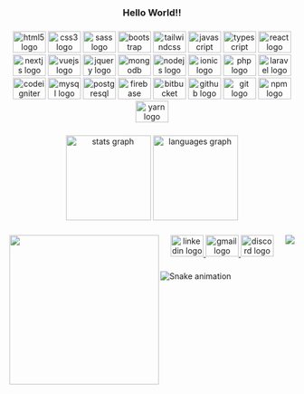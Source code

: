 <h3 align="center">Hello World!!</h3>

###

<div align="center">
  <img src="https://cdn.jsdelivr.net/gh/devicons/devicon/icons/html5/html5-original.svg" height="38" width="58" alt="html5 logo"  />
  <img src="https://cdn.jsdelivr.net/gh/devicons/devicon/icons/css3/css3-original.svg" height="38" width="58" alt="css3 logo"  />
  <img src="https://cdn.jsdelivr.net/gh/devicons/devicon/icons/sass/sass-original.svg" height="38" width="58" alt="sass logo"  />
  <img src="https://cdn.jsdelivr.net/gh/devicons/devicon/icons/bootstrap/bootstrap-original.svg" height="38" width="58" alt="bootstrap logo"  />
  <img src="https://cdn.jsdelivr.net/gh/devicons/devicon/icons/tailwindcss/tailwindcss-plain.svg" height="38" width="58" alt="tailwindcss logo"  />
  <img src="https://cdn.jsdelivr.net/gh/devicons/devicon/icons/javascript/javascript-plain.svg" height="38" width="58" alt="javascript logo"  />
  <img src="https://cdn.jsdelivr.net/gh/devicons/devicon/icons/typescript/typescript-plain.svg" height="38" width="58" alt="typescript logo"  />
  <img src="https://cdn.jsdelivr.net/gh/devicons/devicon/icons/react/react-original.svg" height="38" width="58" alt="react logo"  />
  <img src="https://cdn.jsdelivr.net/gh/devicons/devicon/icons/nextjs/nextjs-original.svg" height="38" width="58" alt="nextjs logo"  />
  <img src="https://cdn.jsdelivr.net/gh/devicons/devicon/icons/vuejs/vuejs-original.svg" height="38" width="58" alt="vuejs logo"  />
  <img src="https://cdn.jsdelivr.net/gh/devicons/devicon/icons/jquery/jquery-original.svg" height="38" width="58" alt="jquery logo"  />
  <img src="https://cdn.jsdelivr.net/gh/devicons/devicon/icons/mongodb/mongodb-original.svg" height="38" width="58" alt="mongodb logo"  />
  <img src="https://cdn.jsdelivr.net/gh/devicons/devicon/icons/nodejs/nodejs-original.svg" height="38" width="58" alt="nodejs logo"  />
  <img src="https://cdn.jsdelivr.net/gh/devicons/devicon/icons/ionic/ionic-original.svg" height="38" width="58" alt="ionic logo"  />
  <img src="https://cdn.jsdelivr.net/gh/devicons/devicon/icons/php/php-original.svg" height="38" width="58" alt="php logo"  />
  <img src="https://cdn.jsdelivr.net/gh/devicons/devicon/icons/laravel/laravel-plain.svg" height="38" width="58" alt="laravel logo"  />
  <img src="https://cdn.jsdelivr.net/gh/devicons/devicon/icons/codeigniter/codeigniter-plain.svg" height="38" width="58" alt="codeigniter logo"  />
  <img src="https://cdn.jsdelivr.net/gh/devicons/devicon/icons/mysql/mysql-original.svg" height="38" width="58" alt="mysql logo"  />
  <img src="https://cdn.jsdelivr.net/gh/devicons/devicon/icons/postgresql/postgresql-original.svg" height="38" width="58" alt="postgresql logo"  />
  <img src="https://cdn.jsdelivr.net/gh/devicons/devicon/icons/firebase/firebase-plain.svg" height="38" width="58" alt="firebase logo"  />
  <img src="https://cdn.jsdelivr.net/gh/devicons/devicon/icons/bitbucket/bitbucket-original.svg" height="38" width="58" alt="bitbucket logo"  />
  <img src="https://cdn.jsdelivr.net/gh/devicons/devicon/icons/github/github-original.svg" height="38" width="58" alt="github logo"  />
  <img src="https://cdn.jsdelivr.net/gh/devicons/devicon/icons/git/git-original.svg" height="38" width="58" alt="git logo"  />
  <img src="https://cdn.jsdelivr.net/gh/devicons/devicon/icons/npm/npm-original-wordmark.svg" height="38" width="58" alt="npm logo"  />
  <img src="https://cdn.jsdelivr.net/gh/devicons/devicon/icons/yarn/yarn-original.svg" height="38" width="58" alt="yarn logo"  />
</div>

###

<div align="center">
  <img src="https://github-readme-stats.vercel.app/api?hide_title=true&hide_rank=false&show_icons=true&include_all_commits=true&count_private=true&disable_animations=false&theme=github_dark&locale=en&hide_border=true&username=Guzzera" height="150" alt="stats graph"  />
  <img src="https://github-readme-stats.vercel.app/api/top-langs?locale=en&hide_title=true&layout=compact&card_width=320&langs_count=12&theme=github_dark&hide_border=true&username=Guzzera" height="150" alt="languages graph"  />
</div>

###

<img align="right" src="https://visitor-badge.laobi.icu/badge?page_id=Guzzera.Guzzera&left_color=firebrick&right_color=black&left_text=Visitors"  />

###

<img align="left" height="264" src="https://c.tenor.com/itjFesV8_RUAAAAi/soulja-boy-pepe.gif"  />

###

<div align="center">
  <a href="https://www.linkedin.com/in/gusreis/" target="_blank">
    <img src="https://raw.githubusercontent.com/maurodesouza/profile-readme-generator/master/src/assets/icons/social/linkedin/default.svg" width="58" height="38" alt="linkedin logo"  />
  </a>
  <a href="mailto:guzzeradeveloper@gmail.com" target="_blank">
    <img src="https://raw.githubusercontent.com/maurodesouza/profile-readme-generator/master/src/assets/icons/social/gmail/default.svg" width="58" height="38" alt="gmail logo"  />
  </a>
  <a href="Guzzera#5461" target="_blank">
    <img src="https://raw.githubusercontent.com/maurodesouza/profile-readme-generator/master/src/assets/icons/social/discord/default.svg" width="58" height="38" alt="discord logo"  />
  </a>
</div>

###

<img href="https://raw.githubusercontent.com/Guzzera/Guzzera/blob/output/snake.svg" alt="Snake animation" />

###
